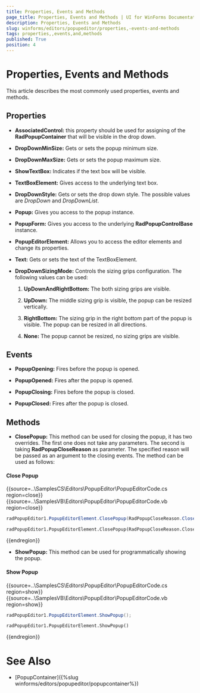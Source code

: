 ```yaml
---
title: Properties, Events and Methods
page_title: Properties, Events and Methods | UI for WinForms Documentation
description: Properties, Events and Methods
slug: winforms/editors/popupeditor/properties,-events-and-methods
tags: properties,,events,and,methods
published: True
position: 4
---
```


# Properties, Events and Methods



This article describes the most commonly used properties, events and methods.

## Properties

* __AssociatedControl:__ this property should be used for assigning of the __RadPopupContainer__ that will be visible in the drop down.
            

* __DropDownMinSize:__ Gets or sets the popup minimum size.
            

* __DropDownMaxSize:__ Gets or sets the popup maximum size.
            

* __ShowTextBox:__ Indicates if the text box will be visible.
            

* __TextBoxElement:__ Gives access to the underlying text box.
            

* __DropDownStyle:__ Gets or sets the drop down style. The possible values are *DropDown* and *DropDownList*.
            

* __Popup:__ Gives you access to the popup instance.
            

* __PopupForm:__ Gives you access to the underlying __RadPopupControlBase__ instance.
            

* __PopupEditorElement:__ Allows you to access the editor elements and change its properties.
            

* __Text:__ Gets or sets the text of the TextBoxElement.
            

* __DropDownSizingMode:__ Controls the sizing grips configuration. The following values can be used:
            

	1. __UpDownAndRightBottom:__ The both sizing grips are visible.
                

	1. __UpDown:__ The middle sizing grip is visible, the popup can be resized vertically.
                

	1. __RightBottom:__ The sizing grip in the right bottom part of the popup is visible. The popup can be resized in all directions.
                

	1. __None:__ The popup cannot be resized, no sizing grips are visible.
                

## Events

* __PopupOpening:__ Fires before the popup is opened.
            

* __PopupOpened:__ Fires after the popup is opened.
            

* __PopupClosing:__ Fires before the popup is closed.
            

* __PopupClosed:__ Fires after the popup is closed.
            

## Methods
      

* __ClosePopup:__ This method can be used for closing the popup, it has two overrides. The first one does not take any parameters. The second is taking __RadPopupCloseReason__ as parameter. The specified reason will be passed as an argument to the closing events. The method can be used as follows:

#### Close Popup 

{{source=..\SamplesCS\Editors\PopupEditor\PopupEditorCode.cs region=close}} 
{{source=..\SamplesVB\Editors\PopupEditor\PopupEditorCode.vb region=close}} 

````C#
radPopupEditor1.PopupEditorElement.ClosePopup(RadPopupCloseReason.CloseCalled);

````
````VB.NET
radPopupEditor1.PopupEditorElement.ClosePopup(RadPopupCloseReason.CloseCalled)

````

{{endregion}} 
 
* __ShowPopup:__ This method can be used for programmatically showing the popup.

#### Show Popup 


{{source=..\SamplesCS\Editors\PopupEditor\PopupEditorCode.cs region=show}} 
{{source=..\SamplesVB\Editors\PopupEditor\PopupEditorCode.vb region=show}} 

````C#
radPopupEditor1.PopupEditorElement.ShowPopup();

````
````VB.NET
radPopupEditor1.PopupEditorElement.ShowPopup()

````

{{endregion}} 
 

# See Also

 * [PopupContainer]({%slug winforms/editors/popupeditor/popupcontainer%})
